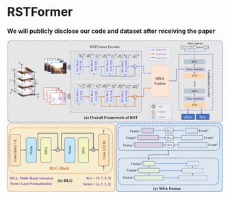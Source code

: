 # RSTFormer
**We will publicly disclose our code and dataset after receiving the paper**





![](Overall_Framework.png)
